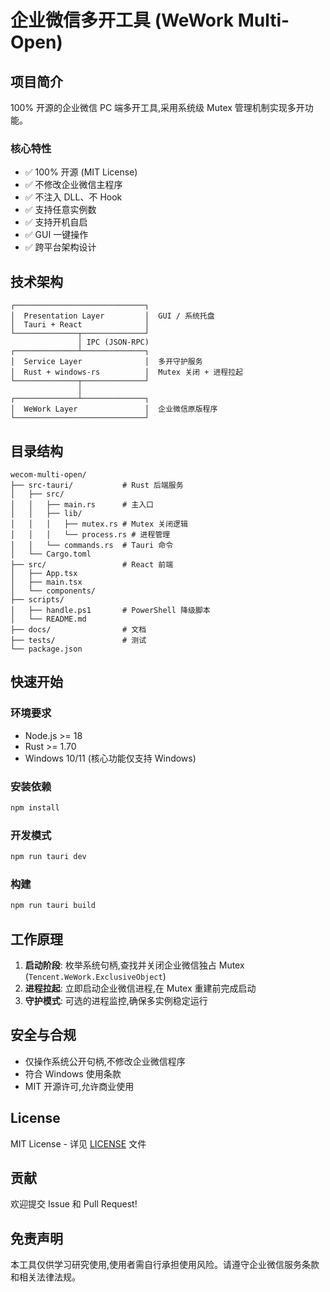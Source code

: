 # 企业微信多开工具 (WeWork Multi-Open)

## 项目简介

100% 开源的企业微信 PC 端多开工具,采用系统级 Mutex 管理机制实现多开功能。

### 核心特性

- ✅ 100% 开源 (MIT License)
- ✅ 不修改企业微信主程序
- ✅ 不注入 DLL、不 Hook
- ✅ 支持任意实例数
- ✅ 支持开机自启
- ✅ GUI 一键操作
- ✅ 跨平台架构设计

## 技术架构

```
┌─────────────────────────────┐
│  Presentation Layer         │  GUI / 系统托盘
│  Tauri + React              │
└──────────────┬──────────────┘
               │ IPC (JSON-RPC)
┌──────────────┴──────────────┐
│  Service Layer              │  多开守护服务
│  Rust + windows-rs          │  Mutex 关闭 + 进程拉起
└──────────────┬──────────────┘
               │
┌──────────────┴──────────────┐
│  WeWork Layer               │  企业微信原版程序
└─────────────────────────────┘
```

## 目录结构

```
wecom-multi-open/
├── src-tauri/           # Rust 后端服务
│   ├── src/
│   │   ├── main.rs      # 主入口
│   │   ├── lib/
│   │   │   ├── mutex.rs # Mutex 关闭逻辑
│   │   │   └── process.rs # 进程管理
│   │   └── commands.rs  # Tauri 命令
│   └── Cargo.toml
├── src/                 # React 前端
│   ├── App.tsx
│   ├── main.tsx
│   └── components/
├── scripts/
│   ├── handle.ps1       # PowerShell 降级脚本
│   └── README.md
├── docs/                # 文档
├── tests/               # 测试
└── package.json
```

## 快速开始

### 环境要求

- Node.js >= 18
- Rust >= 1.70
- Windows 10/11 (核心功能仅支持 Windows)

### 安装依赖

```bash
npm install
```

### 开发模式

```bash
npm run tauri dev
```

### 构建

```bash
npm run tauri build
```

## 工作原理

1. **启动阶段**: 枚举系统句柄,查找并关闭企业微信独占 Mutex (`Tencent.WeWork.ExclusiveObject`)
2. **进程拉起**: 立即启动企业微信进程,在 Mutex 重建前完成启动
3. **守护模式**: 可选的进程监控,确保多实例稳定运行

## 安全与合规

- 仅操作系统公开句柄,不修改企业微信程序
- 符合 Windows 使用条款
- MIT 开源许可,允许商业使用

## License

MIT License - 详见 [LICENSE](LICENSE) 文件

## 贡献

欢迎提交 Issue 和 Pull Request!

## 免责声明

本工具仅供学习研究使用,使用者需自行承担使用风险。请遵守企业微信服务条款和相关法律法规。
